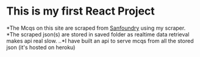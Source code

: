 # This is my first React Project

*The Mcqs on this site are scraped from [Sanfoundry](https://sanfoundary.com) using my scraper.
*The scraped json(s) are stored in saved folder as realtime data retrieval makes api real slow.
..*I have built an api to serve mcqs from all the stored json (it's hosted on heroku)



